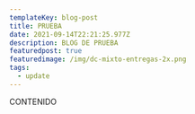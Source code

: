 ```yaml
---
templateKey: blog-post
title: PRUEBA
date: 2021-09-14T22:21:25.977Z
description: BLOG DE PRUEBA
featuredpost: true
featuredimage: /img/dc-mixto-entregas-2x.png
tags:
  - update
---
```

CONTENIDO